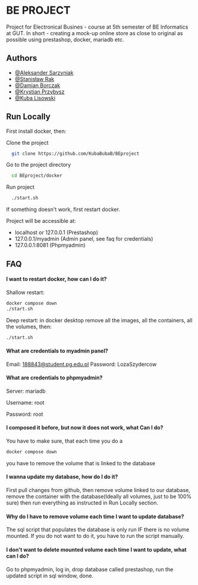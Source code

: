 
# BE PROJECT

Project for Electronical Busines - course at 5th semester of BE Informatics at GUT. In short - creating a mock-up online store as close to original as possible using prestashop, docker, mariadb etc. 


## Authors

- [@Aleksander Sarzyniak](https://www.github.com/alexander0077)
- [@Stanisław Rak](https://www.github.com/StanislawRak)
- [@Damian Borczak](https://www.github.com/Borek2002)
- [@Krystian Przybysz](https://www.github.com/Kiwing11)
- [@Kuba Lisowski](https://www.github.com/kubabubab)


## Run Locally
First install docker, then:

Clone the project

```bash
  git clone https://github.com/KubaBubaB/BEproject
```

Go to the project directory

```bash
  cd BEproject/docker
```

Run project

```bash
  ./start.sh
```

If something doesn't work, first restart docker.

Project will be accessible at: 
 - localhost or 127.0.0.1 (Prestashop)
 - 127.0.0.1/myadmin (Admin panel, see faq for credentials)
 - 127.0.0.1:8081 (Phpmyadmin)



## FAQ

#### I want to restart docker, how can I do it?

Shallow restart:
```bash
docker compose down
./start.sh
```
Deep restart:
in docker desktop remove all the images, all the containers, all the volumes, then:
```bash
./start.sh
```

#### What are credentials to myadmin panel?

Email: 188843@student.pg.edu.pl 
Password: LozaSzydercow

#### What are credentials to phpmyadmin?

Server: mariadb 

Username: root

Password: root

#### I composed it before, but now it does not work, what Can I do?

You have to make sure, that each time you do a
```bash
docker compose down
```
you have to remove the volume that is linked to the database

#### I wanna update my database, how do I do it?

First pull changes from github, then remove volume linked to our database, remove the container with the database(Ideally all volumes, just to be 100% sure) then run everything as instructed in Run Locally section.

#### Why do I have to remove volume each time I want to update database?

The sql script that populates the database is only run IF there is no volume mounted. If you do not want to do it, you have to run the script manually.

#### I don't want to delete mounted volume each time I want to update, what can I do?

Go to phpmyadmin, log in, drop database called prestashop, run the updated script in sql window, done.


